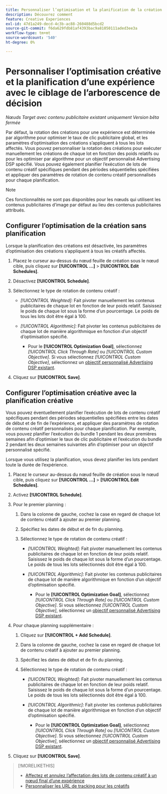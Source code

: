 ```yaml
---
title: Personnaliser l’optimisation et la planification de la création pour une expérience
description: Découvrez comment
feature: Creative Experiences
exl-id: 47d1a249-decd-4c3b-ac88-260488d5bcd2
source-git-commit: f6da629fdb81af4393bac9a81050111aded3ee3a
workflow-type: tm+mt
source-wordcount: '540'
ht-degree: 0%

---
```


# Personnaliser l’optimisation créative et la planification d’une expérience avec le ciblage de l’arborescence de décision

*Nœuds Target avec contenu publicitaire existant uniquement*
*Version bêta fermée*

Par défaut, la rotation des créations pour une expérience est déterminée par algorithme pour optimiser le taux de clic publicitaire global, et les paramètres d’optimisation des créations s’appliquent à tous les lots affectés. Vous pouvez personnaliser la rotation des créations pour exécuter manuellement les créations de chaque lot en fonction des poids relatifs ou pour les optimiser par algorithme pour un objectif personnalisé Advertising DSP spécifié. <!-- verify --> Vous pouvez également planifier l’exécution de lots de contenu créatif spécifiques pendant des périodes séquentielles spécifiées et appliquer des paramètres de rotation de contenu créatif personnalisés pour chaque planification.

>[!NOTE]
>
>Ces fonctionnalités ne sont pas disponibles pour les nœuds qui utilisent les contenus publicitaires d’image par défaut au lieu des contenus publicitaires attribués.

## Configurer l’optimisation de la création sans planification

Lorsque la planification des créations est désactivée, les paramètres d’optimisation des créations s’appliquent à tous les créatifs affectés.

1. Placez le curseur au-dessus du nœud feuille de création sous le nœud cible, puis cliquez sur **[!UICONTROL ...]** > **[!UICONTROL Edit Schedules]**.

1. Désactivez **[!UICONTROL Schedule]**.

1. Sélectionnez le type de rotation de contenu créatif :

   * *[!UICONTROL Weighted]:* Fait pivoter manuellement les contenus publicitaires de chaque lot en fonction de leur poids relatif. Saisissez le poids de chaque lot sous la forme d’un pourcentage. Le poids de tous les lots doit être égal à 100.

   * *[!UICONTROL Algorithmic]:* Fait pivoter les contenus publicitaires de chaque lot de manière algorithmique en fonction d’un objectif d’optimisation spécifié.

      * Pour le **[!UICONTROL Optimization Goal]**, sélectionnez *[!UICONTROL Click Through Rate]* ou *[!UICONTROL Custom Objective]*.  Si vous sélectionnez *[!UICONTROL Custom Objective]*, sélectionnez un [objectif personnalisé Advertising DSP existant](/help/dsp/optimization/custom-goal.md).<!-- Verify -->

1. Cliquez sur **[!UICONTROL Save]**.

## Configurer l’optimisation créative avec la planification créative

Vous pouvez éventuellement planifier l’exécution de lots de contenu créatif spécifiques pendant des périodes séquentielles spécifiées entre les dates de début et de fin de l’expérience, et appliquer des paramètres de rotation de contenu créatif personnalisés pour chaque planification. Par exemple, vous pouvez planifier l’exécution du bundle 1 pendant les deux premières semaines afin d’optimiser le taux de clic publicitaire et l’exécution du bundle 2 pendant les deux semaines suivantes afin d’optimiser pour un objectif personnalisé spécifié.

Lorsque vous utilisez la planification, vous devez planifier les lots pendant toute la durée de l’expérience.

1. Placez le curseur au-dessus du nœud feuille de création sous le nœud cible, puis cliquez sur **[!UICONTROL ...]** > **[!UICONTROL Edit Schedules]**.

1. Activez **[!UICONTROL Schedule]**.

1. Pour le premier planning :

   1. Dans la colonne de gauche, cochez la case en regard de chaque lot de contenu créatif à ajouter au premier planning.

   1. Spécifiez les dates de début et de fin du planning.

   1. Sélectionnez le type de rotation de contenu créatif :

      * *[!UICONTROL Weighted]:* Fait pivoter manuellement les contenus publicitaires de chaque lot en fonction de leur poids relatif. Saisissez le poids de chaque lot sous la forme d’un pourcentage. Le poids de tous les lots sélectionnés doit être égal à 100.

      * *[!UICONTROL Algorithmic]:* Fait pivoter les contenus publicitaires de chaque lot de manière algorithmique en fonction d’un objectif d’optimisation spécifié.

         * Pour le **[!UICONTROL Optimization Goal]**, sélectionnez *[!UICONTROL Click Through Rate]* ou *[!UICONTROL Custom Objective]*.  Si vous sélectionnez *[!UICONTROL Custom Objective]*, sélectionnez un [objectif personnalisé Advertising DSP existant](/help/dsp/optimization/custom-goal.md).<!-- Verify -->

1. Pour chaque planning supplémentaire :

   1. Cliquez sur **[!UICONTROL + Add Schedule]**.

   1. Dans la colonne de gauche, cochez la case en regard de chaque lot de contenu créatif à ajouter au premier planning.

   1. Spécifiez les dates de début et de fin du planning.

   1. Sélectionnez le type de rotation de contenu créatif :

      * *[!UICONTROL Weighted]:* Fait pivoter manuellement les contenus publicitaires de chaque lot en fonction de leur poids relatif. Saisissez le poids de chaque lot sous la forme d’un pourcentage. Le poids de tous les lots sélectionnés doit être égal à 100.

      * *[!UICONTROL Algorithmic]:* Fait pivoter les contenus publicitaires de chaque lot de manière algorithmique en fonction d’un objectif d’optimisation spécifié.

         * Pour le **[!UICONTROL Optimization Goal]**, sélectionnez *[!UICONTROL Click Through Rate]* ou *[!UICONTROL Custom Objective]*.  Si vous sélectionnez *[!UICONTROL Custom Objective]*, sélectionnez un [objectif personnalisé Advertising DSP existant](/help/dsp/optimization/custom-goal.md).<!-- Verify -->

1. Cliquez sur **[!UICONTROL Save]**.

>[!MORELIKETHIS]
>
>* [Affectez et annulez l’affectation des lots de contenu créatif à un nœud final d’une expérience](/help/creative/experiences/experience-assign-creative-bundles.md)
>* [Personnaliser les URL de tracking pour les créatifs](/help/creative/experiences/experience-tracking-urls-targeting.md)
